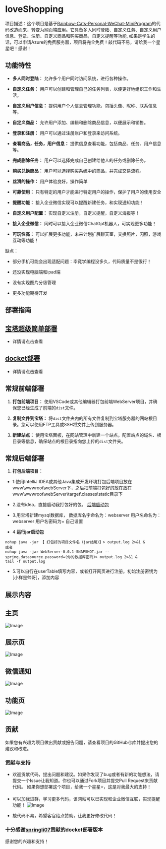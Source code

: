 # loveShopping

项目描述：这个项目是基于[Rainbow-Cats-Personal-WeChat-MiniProgram](https://github.com/UxxHans/Rainbow-Cats-Personal-WeChat-MiniProgram)的代码改造而来，转变为网页端应用。它具备多人同时登陆、自定义任务、自定义用户信息、登录、注册、自定义商品和购买商品，自定义提醒等功能,
如果是学生的话，可以申请Azure的免费服务器，项目将完全免费！敲代码不易，请给我一个星星吧！感谢！

## 功能特性

- **多人同时登陆：** 允许多个用户同时访问系统，进行各种操作。

- **自定义任务：** 用户可以创建和管理自己的任务列表，以便更好地组织工作和生活。

- **自定义用户信息：** 提供用户个人信息管理功能，包括头像、昵称、联系信息等。

- **自定义商品：** 允许用户添加、编辑和删除商品信息，以便展示和销售。

- **登录和注册：** 用户可以通过注册账户和登录来访问系统。

- **查看商品，任务，用户信息：** 提供信息查看功能，包括商品、任务、用户信息等。

- **完成删除任务：** 用户可以选择完成自己创建给他人的任务或删除任务。
  
- **购买兑换商品：** 用户可以选择购买系统中的商品，并完成交易流程。

- **丝滑的操作：** 用户体验良好，操作简单

- **可靠使用：** 只有特定的用户才能进行特定用户的操作，保护了用户的使用安全

- **提醒功能：** 接入企业微信实现可以提醒新建任务，和实现通知功能！

- **自定义用户配置：** 实现自定义注册，自定义提醒，自定义海报等！

- **接入企业微信：** 同时可以接入企业微信ChatGpt机器人，可实现更多功能！

- **可玩性高：** 可以扩展更多功能，未来计划扩展聊天室，交换照片，闪照，游戏互动等功能！


缺点：
- 部分手机可能会出现适配问题：毕竟学编程没多久，代码质量不是很行！

- 还没实现电脑端和ipad端

- 没有实现图片分级管理

- 更多功能期待开发

## 部署指南

## [宝塔超级简单部署](https://github.com/Yanyutin753/shop-task-forlovers/simpleDeploy)
- 详情请点击查看

## [docket部署](https://github.com/Yanyutin753/shop-task-forlovers/Docker-love)
- 详情请点击查看

## 常规前端部署

1. **打包前端项目：** 使用VSCode或其他编辑器打包前端WebServer项目，并确保您已经生成了前端的`dist`文件。

2. **复制文件到宝塔：** 将`dist`文件夹内的所有文件复制到宝塔服务器的网站根目录。您可以使用FTP工具或SSH将文件上传到服务器。

3. **新建站点：** 使用宝塔面板，在网站管理中新建一个站点。配置站点的域名、根目录等信息，确保站点的根目录指向您上传的`dist`文件夹。

## 常规后端部署

1. **打包后端项目：**
- 1.使用IntelliJ IDEA或其他Java集成开发环境打包后端项目放在www\wwwroot\webServer下，之后把前端打包好的放在放在www\wwwroot\webServer\target\classes\static目录下

- 2.没有idea，直接启动我打包好的包。 [后端启动包](https://github.com/Yanyutin753/SpringBoot-/blob/main/server/target/WebServer-0.0.1-SNAPSHOT.jar)

- 3.用宝塔新建mysql数据库，
数据库名字命名为：webserver
用户名命名为：webserver
用户名密码为= 自己设置

- 4 **运行jar启动包** 
```
nohup java -jar 【 打包好的项目文件名（jar结尾）】> output.log 2>&1 &
或者
nohup java -jar WebServer-0.0.1-SNAPSHOT.jar --spring.datasource.password=(你的数据库密码)> output.log 2>&1 &
tail -f output.log
```

- 5.可以自行在userTable填写内容，或者打开网页进行注册，初始注册密钥为[小样是帅哥]，添加内容


## 展示内容

## 主页
![Image](image/home.jpg)

## 展示页
![Image](image/display.jpg)

## 微信通知
![Image](image/notice.jpg)

## 功能页
![Image](image/function.jpg)



## 贡献

如果您有兴趣为项目做出贡献或报告问题，请查看项目的GitHub仓库并提出您的建议和改进。

### 贡献与支持
- 欢迎贡献代码，提出问题和建议。如果你发现了bug或者有新的功能想法，请提交一个Issue让我知道。你也可以通过Fork项目并提交Pull Request来贡献代码。 如果你想部署这个项目，给我一个星星⭐，这是对我最大的支持！
- 可以加我进群，学习更多代码，该网站可以已实现和企业微信互联，实现提醒功能！
![Image](image/my.jpg)

- 敲代码不易，希望客官给点赞助，让我更好修改代码！
  
### 十分感谢[springli07](https://github.com/springli07)贡献的docket部署版本
感谢您的兴趣和支持！

